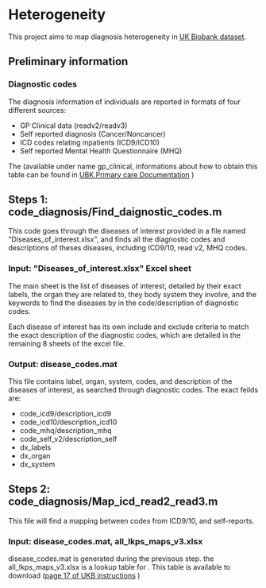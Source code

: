 # Heterogeneity
This project aims to map diagnosis heterogeneity in [UK Biobank dataset](https://bbams.ndph.ox.ac.uk/ams/).

## Preliminary information 
### Diagnostic codes
The diagnosis information of individuals are reported in formats of four different sources:
- GP Clinical data (readv2/readv3)
- Self reported diagnosis (Cancer/Noncancer)
- ICD codes relating inpatients (ICD9/ICD10)
- Self reported Mental Health Questionnaire (MHQ)

The  (available under name gp_clinical, informations about how to obtain this table can be found in [UBK Primary care Documentation](https://biobank.ndph.ox.ac.uk/showcase/showcase/docs/primary_care_data.pdf) ) 

## Steps 1: code_diagnosis/Find_daignostic_codes.m

This code goes through the diseases of interest provided in a file named "Diseases_of_interest.xlsx", and finds all the diagnostic codes and descriptions of theses diseases, including ICD9/10, read v2, MHQ codes. 

 ### Input: "Diseases_of_interest.xlsx" Excel sheet

The main sheet is the list of diseases of interest, detailed by their exact labels, the organ they are related to, they body system they involve, and the keywords to find the diseases by in the code/description of diagnostic codes.

Each disease of interest has its own include and exclude criteria to match the exact description of the diagnostic codes, which are detailed in the remaining 8 sheets of the excel file.

### Output: disease_codes.mat

This file contains label, organ, system, codes, and description of the diseases of interest, as searched through diagnostic codes. The exact feilds are:
- code_icd9/description_icd9 
- code_icd10/description_icd10
- code_mhq/description_mhq
- code_self_v2/description_self
- dx_labels
- dx_organ
- dx_system

## Steps 2: code_diagnosis/Map_icd_read2_read3.m

This file will find a mapping between codes from ICD9/10, and self-reports.

### Input: disease_codes.mat, all_lkps_maps_v3.xlsx

disease_codes.mat is generated during the previsous step. the all_lkps_maps_v3.xlsx is a lookup table for . This table is available to download ([page 17 of UKB instructions](https://biobank.ndph.ox.ac.uk/showcase/showcase/auxdata/primarycare_codings.zip) )





